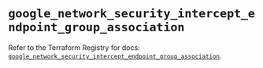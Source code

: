 # `google_network_security_intercept_endpoint_group_association`

Refer to the Terraform Registry for docs: [`google_network_security_intercept_endpoint_group_association`](https://registry.terraform.io/providers/hashicorp/google-beta/6.34.0/docs/resources/google_network_security_intercept_endpoint_group_association).
